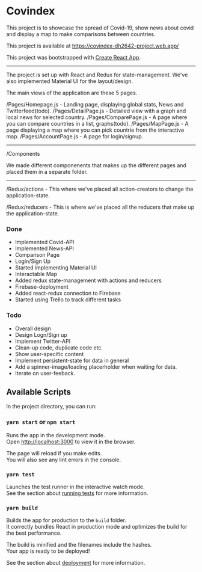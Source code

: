 # Covindex

This project is to showcase the spread of Covid-19, show news about covid and display a map to make comparisons between countries.

This project is available at https://covindex-dh2642-project.web.app/

This project was bootstrapped with [Create React App](https://github.com/facebook/create-react-app).

---

The project is set up with React and Redux for state-management. We've also implemented Material UI for the layout/design.

The main views of the application are these 5 pages.

/Pages/Homepage.js - Landing page, displaying global stats, News and Twitterfeed(todo).
/Pages/DetailPage.js - Detailed view with a graph and local news for selected country.
/Pages/ComparePage.js - A page where you can compare countries in a list, graphs(todo).
/Pages/MapPage.js - A page displaying a map where you can pick countrie from the interactive map.
/Pages/AccountPage.js - A page for login/signup.

---

/Components

We made different componenents that makes up the different pages and placed them in a separate folder.

---

/Redux/actions - This where we've placed all action-creators to change the application-state.

/Redux/reducers - This is where we've placed all the reducers that make up the application-state.

### Done

- Implemented Covid-API
- Implemented News-API
- Comparison Page
- Login/Sign Up
- Started implementing Material UI
- Interactable Map
- Added redux state-management with actions and reducers
- Firebase-deployment
- Added react-redux connection to Firebase
- Started using Trello to track different tasks

### Todo

- Overall design
- Design Logn/Sign up
- Implement Twitter-API
- Clean-up code, duplicate code etc.
- Show user-specific content
- Implement persistent-state for data in general
- Add a spinner-image/loading placerholder when waiting for data.
- Iterate on user-feeback.

## Available Scripts

In the project directory, you can run:

### `yarn start` or `npm start`

Runs the app in the development mode.\
Open [http://localhost:3000](http://localhost:3000) to view it in the browser.

The page will reload if you make edits.\
You will also see any lint errors in the console.

### `yarn test`

Launches the test runner in the interactive watch mode.\
See the section about [running tests](https://facebook.github.io/create-react-app/docs/running-tests) for more information.

### `yarn build`

Builds the app for production to the `build` folder.\
It correctly bundles React in production mode and optimizes the build for the best performance.

The build is minified and the filenames include the hashes.\
Your app is ready to be deployed!

See the section about [deployment](https://facebook.github.io/create-react-app/docs/deployment) for more information.

